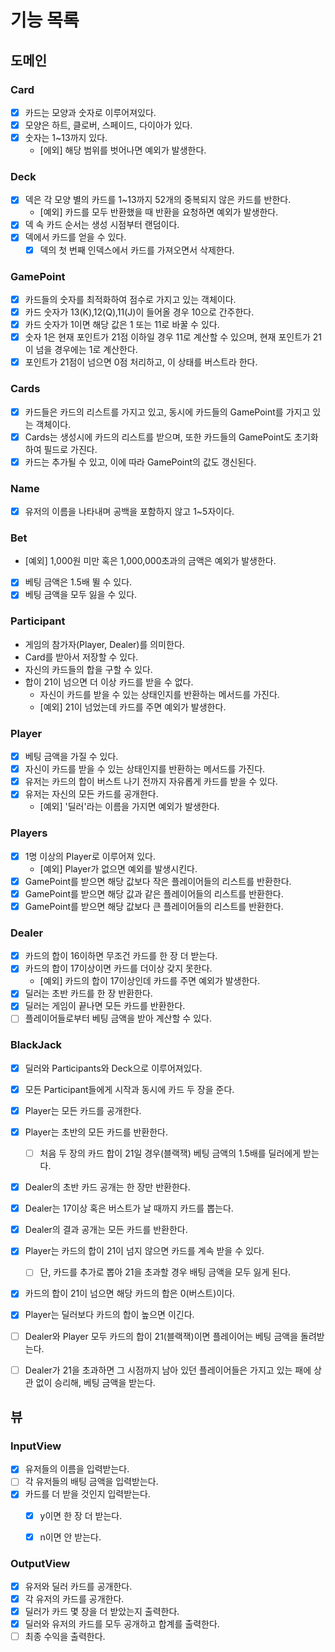 # 기능 목록

## 도메인

### Card
- [x] 카드는 모양과 숫자로 이루어져있다.
- [x] 모양은 하트, 클로버, 스페이드, 다이아가 있다.
- [x] 숫자는 1~13까지 있다.
  - [에외] 해당 범위를 벗어나면 예외가 발생한다.

### Deck
- [x] 덱은 각 모양 별의 카드를 1~13까지 52개의 중복되지 않은 카드를 반한다.
  - [예외] 카드를 모두 반환했을 때 반환을 요청하면 예외가 발생한다.
- [x] 덱 속 카드 순서는 생성 시점부터 랜덤이다.
- [x] 덱에서 카드를 얻을 수 있다.
  - [x] 덱의 첫 번째 인덱스에서 카드를 가져오면서 삭제한다.

### GamePoint
- [x] 카드들의 숫자를 최적화하여 점수로 가지고 있는 객체이다.
- [x] 카드 숫자가 13(K),12(Q),11(J)이 들어올 경우 10으로 간주한다.
- [x] 카드 숫자가 1이면 해당 값은 1 또는 11로 바꿀 수 있다.
- [x] 숫자 1은 현재 포인트가 21점 이하일 경우 11로 계산할 수 있으며, 현재 포인트가 21이 넘을 경우에는 1로 계산한다.
- [x] 포인트가 21점이 넘으면 0점 처리하고, 이 상태를 버스트라 한다.

### Cards
- [x] 카드들은 카드의 리스트를 가지고 있고, 동시에 카드들의 GamePoint를 가지고 있는 객체이다.
- [x] Cards는 생성시에 카드의 리스트를 받으며, 또한 카드들의 GamePoint도 초기화하여 필드로 가진다.
- [x] 카드는 추가될 수 있고, 이에 따라 GamePoint의 값도 갱신된다.

### Name
- [x] 유저의 이름을 나타내며 공백을 포함하지 않고 1~5자이다.

### Bet
- [예외] 1,000원 미만 혹은 1,000,000초과의 금액은 예외가 발생한다.
- [x] 베팅 금액은 1.5배 뛸 수 있다.
- [x] 베팅 금액을 모두 잃을 수 있다.

### Participant
- 게임의 참가자(Player, Dealer)를 의미한다.
- Card를 받아서 저장할 수 있다.
- 자신의 카드들의 합을 구할 수 있다.
- 합이 21이 넘으면 더 이상 카드를 받을 수 없다.
  - 자신이 카드를 받을 수 있는 상태인지를 반환하는 메서드를 가진다.
  - [예외] 21이 넘었는데 카드를 주면 예외가 발생한다.

### Player
- [x] 베팅 금액을 가질 수 있다.
- [x] 자신이 카드를 받을 수 있는 상태인지를 반환하는 메서드를 가진다.
- [x] 유저는 카드의 합이 버스트 나기 전까지 자유롭게 카드를 받을 수 있다.
- [x] 유저는 자신의 모든 카드를 공개한다.
  - [예외] '딜러'라는 이름을 가지면 예외가 발생한다.

### Players
- [x] 1명 이상의 Player로 이루어져 있다.
  - [예외] Player가 없으면 예외를 발생시킨다.
- [x] GamePoint를 받으면 해당 값보다 작은 플레이어들의  리스트를 반환한다.
- [x] GamePoint를 받으면 해당 값과 같은 플레이어들의 리스트를 반환한다.
- [x] GamePoint를 받으면 해당 값보다 큰 플레이어들의 리스트를 반환한다.

### Dealer
- [x] 카드의 합이 16이하면 무조건 카드를 한 장 더 받는다.
- [x] 카드의 합이 17이상이면 카드를 더이상 갖지 못한다.
  - [예외] 카드의 합이 17이상인데 카드를 주면 예외가 발생한다.
- [x] 딜러는 초반 카드를 한 장 반환한다.
- [x] 딜러는 게임이 끝나면 모든 카드를 반환한다.
- [ ] 플레이어들로부터 베팅 금액을 받아 계산할 수 있다.

### BlackJack
- [x] 딜러와 Participants와 Deck으로 이루어져있다.
- [x] 모든 Participant들에게 시작과 동시에 카드 두 장을 준다.
- [x] Player는 모든 카드를 공개한다.
- [x] Player는 초반의 모든 카드를 반환한다.
  - [ ] 처음 두 장의 카드 합이 21일 경우(블랙잭) 베팅 금액의 1.5배를 딜러에게 받는다. 
- [x] Dealer의 초반 카드 공개는 한 장만 반환한다.
- [x] Dealer는 17이상 혹은 버스트가 날 때까지 카드를 뽑는다.
- [x] Dealer의 결과 공개는 모든 카드를 반환한다.
- [x] Player는 카드의 합이 21이 넘지 않으면 카드를 계속 받을 수 있다.
  - [ ] 단, 카드를 추가로 뽑아 21을 초과할 경우 배팅 금액을 모두 잃게 된다.
- [x] 카드의 합이 21이 넘으면 해당 카드의 합은 0(버스트)이다.
- [x] Player는 딜러보다 카드의 합이 높으면 이긴다.
- [ ] Dealer와 Player 모두 카드의 합이 21(블랙잭)이면 플레이어는 베팅 금액을 돌려받는다.
- [ ] Dealer가 21을 초과하면 그 시점까지 남아 있던 플레이어들은 가지고 있는 패에 상관 없이 승리해, 베팅 금액을 받는다.


## 뷰

### InputView

- [x] 유저들의 이름을 입력받는다.
- [ ] 각 유저들의 배팅 금액을 입력받는다.
- [x] 카드를 더 받을 것인지 입력받는다.
  - [x] y이면 한 장 더 받는다.
  - [x] n이면 안 받는다.


### OutputView

- [x] 유저와 딜러 카드를 공개한다.
- [x] 각 유저의 카드를 공개한다.
- [x] 딜러가 카드 몇 장을 더 받았는지 출력한다.
- [x] 딜러와 유저의 카드를 모두 공개하고 합계를 출력한다.
- [ ] 최종 수익을 출력한다.
